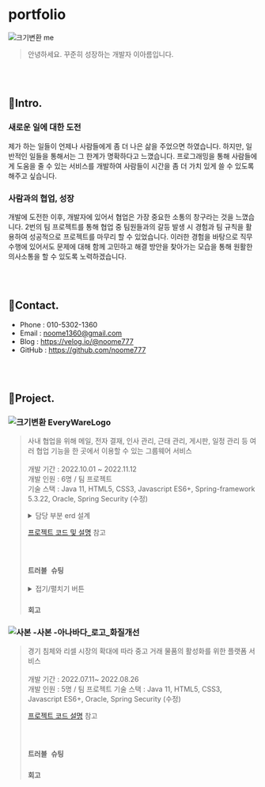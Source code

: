 # portfolio 

![크기변환 me](https://user-images.githubusercontent.com/98254235/201081319-f2d3f92a-e2f2-4af3-bc58-87319daac266.jpg)

>안녕하세요. 꾸준히 성장하는 개발자 이아름입니다.


<br><br>
## 📌Intro.


### 새로운 일에 대한 도전
제가 하는 일들이 언제나 사람들에게 좀 더 나은 삶을 주었으면 하였습니다. 하지만, 일반적인 일들을 통해서는 그 한계가 명확하다고 느꼈습니다. 프로그래밍을 통해 사람들에게 도움을 줄 수 있는 서비스를 개발하여 사람들이 시간을 좀 더 가치 있게 쓸 수 있도록 해주고 싶습니다.


### 사람과의 협업, 성장
개발에 도전한 이후, 개발자에 있어서 협업은 가장 중요한 소통의 창구라는 것을 느꼈습니다. 2번의 팀 프로젝트를 통해 협업 중 팀원들과의 갈등 발생 시 경험과 팀 규칙을 활용하여 성공적으로 프로젝트를 마무리 할 수 있었습니다. 이러한 경험을 바탕으로 직무 수행에 있어서도 문제에 대해 함께 고민하고 해결 방안을 찾아가는 모습을 통해 원활한 의사소통을 할 수 있도록 노력하겠습니다.

<br><br>


## 📌Contact.
- Phone : 010-5302-1360
- Email : noome1360@gmail.com
- Blog : https://velog.io/@noome777
- GitHub : https://github.com/noome777

<br><br>

## 📌Project.
### ![크기변환 EveryWareLogo](https://user-images.githubusercontent.com/98254235/204456980-a975052e-6113-4ab5-8c30-85bfe22fea17.png)
> 사내 협업을 위해 메일, 전자 결재, 인사 관리, 근태 관리, 게시판, 일정 관리 등 여러 협업 기능을 한 곳에서 이용할 수 있는 그룹웨어 서비스 <br><br>
> 개발 기간 : 2022.10.01 ~ 2022.11.12 <br>
> 개발 인원 : 6명 / 팀 프로젝트 <br>
> 기술 스택 : Java 11, HTML5, CSS3, Javascript ES6+, Spring-framework 5.3.22, Oracle, Spring Security (수정)
><details>
><summary>담당 부분 erd 설계</summary>
><div markdown="1">
>
>![EveryWare_MyErd](https://user-images.githubusercontent.com/98254235/202900579-46aa8c68-469a-4405-a02b-422513ba3431.png)
>
></div>
></details>
> 
> [프로젝트 코드 및 설명](https://github.com/noome777/EveryWare) 참고
><br><br><br>
>
> ### `트러블 슈팅`
> <details>
><summary>접기/펼치기 버튼</summary>
><div markdown="1">
> 내용
></div>
></details>
> 
> ### `회고`


### ![사본 -사본 -아나바다_로고_화질개선](https://user-images.githubusercontent.com/98254235/204457375-ba9be004-4c79-4ff9-8115-ff492d5134d2.png)
> 경기 침체와 리셀 시장의 확대에 따라 중고 거래 물품의 활성화를 위한 플랫폼 서비스 <br><br>
> 개발 기간 : 2022.07.11~ 2022.08.26 <br>
> 개발 인원 : 5명 / 팀 프로젝트
> 기술 스택 : Java 11, HTML5, CSS3, Javascript ES6+, Oracle, Spring Security (수정)
> 
> [프로젝트 코드  설명](https://github.com/Attadipa/semiGitTestRepo) 참고
> <br><br><br>
>
> ### `트러블 슈팅`
> 
> ### `회고`


